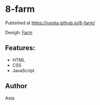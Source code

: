 # 8-farm

Publsihed at https://juosta.github.io/8-farm/

Desigh: [Farm](https://cdn.dribbble.com/users/1105352/screenshots/7286604/media/a11ac0c70f65e0e967c06c6a5361523a.png)

## Features:
- HTML
- CSS
- JavaScript

## Author
Asta
